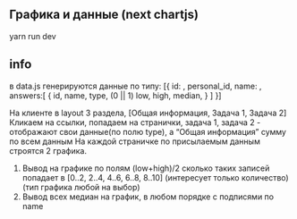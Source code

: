 ## Графика и данные (next chartjs)
yarn run dev

## info 
в data.js генерируются данные по типу:
[{
id: ,
personal_id,
name: ,
answers:[
    {
    id,
    name,
    type, (0 || 1)
    low,
    high,
    median,
    }
    ]
}]

На клиенте в layout 3 раздела, [Общая информация, Задача 1, Задача 2]
Кликаем на ссылки, попадаем на странички, задача 1, задача 2 - отображают свои данные(по полю type), а “Общая информация” сумму по всем данным
На каждой страничке по присылаемым данным строятся 2 графика.
1) Вывод на графике по полям (low+high)/2 сколько таких записей попадает в [0..2, 2..4, 4..6, 6..8, 8..10] (интересует только количество) (тип графика любой на выбор)
2) Вывод всех медиан на график, в любом порядке с подписями по name

